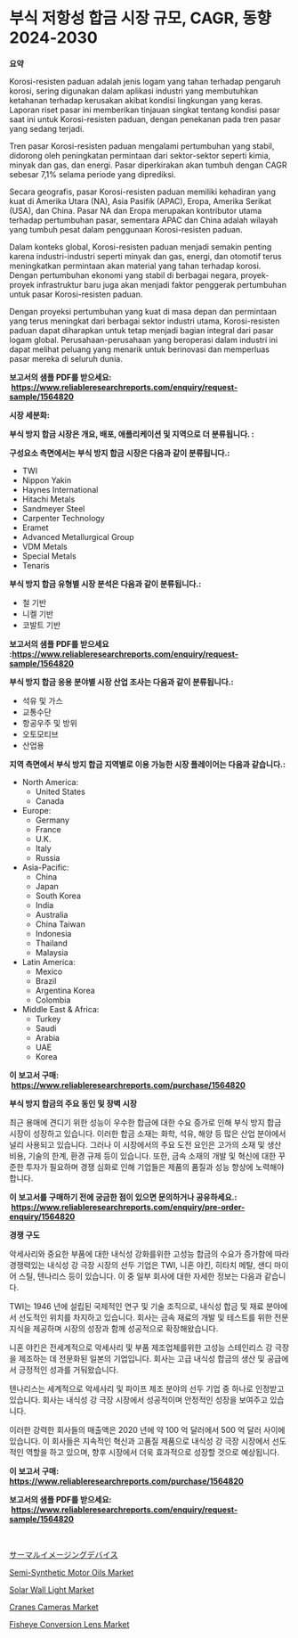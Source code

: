 <p><h1>부식 저항성 합금 시장 규모, CAGR, 동향 2024-2030</h1></p><p><strong>요약</strong></p>
<p><p>Korosi-resisten paduan adalah jenis logam yang tahan terhadap pengaruh korosi, sering digunakan dalam aplikasi industri yang membutuhkan ketahanan terhadap kerusakan akibat kondisi lingkungan yang keras. Laporan riset pasar ini memberikan tinjauan singkat tentang kondisi pasar saat ini untuk Korosi-resisten paduan, dengan penekanan pada tren pasar yang sedang terjadi.</p><p>Tren pasar Korosi-resisten paduan mengalami pertumbuhan yang stabil, didorong oleh peningkatan permintaan dari sektor-sektor seperti kimia, minyak dan gas, dan energi. Pasar diperkirakan akan tumbuh dengan CAGR sebesar 7,1% selama periode yang diprediksi.</p><p>Secara geografis, pasar Korosi-resisten paduan memiliki kehadiran yang kuat di Amerika Utara (NA), Asia Pasifik (APAC), Eropa, Amerika Serikat (USA), dan China. Pasar NA dan Eropa merupakan kontributor utama terhadap pertumbuhan pasar, sementara APAC dan China adalah wilayah yang tumbuh pesat dalam penggunaan Korosi-resisten paduan.</p><p>Dalam konteks global, Korosi-resisten paduan menjadi semakin penting karena industri-industri seperti minyak dan gas, energi, dan otomotif terus meningkatkan permintaan akan material yang tahan terhadap korosi. Dengan pertumbuhan ekonomi yang stabil di berbagai negara, proyek-proyek infrastruktur baru juga akan menjadi faktor penggerak pertumbuhan untuk pasar Korosi-resisten paduan.</p><p>Dengan proyeksi pertumbuhan yang kuat di masa depan dan permintaan yang terus meningkat dari berbagai sektor industri utama, Korosi-resisten paduan dapat diharapkan untuk tetap menjadi bagian integral dari pasar logam global. Perusahaan-perusahaan yang beroperasi dalam industri ini dapat melihat peluang yang menarik untuk berinovasi dan memperluas pasar mereka di seluruh dunia.</p></p>
<p><strong>보고서의 샘플 PDF를 받으세요: &nbsp;<a href="https://www.reliableresearchreports.com/enquiry/request-sample/1564820">https://www.reliableresearchreports.com/enquiry/request-sample/1564820</a></strong></p>
<p><strong>시장 세분화:</strong></p>
<p><strong> 부식 방지 합금 시장은 개요, 배포, 애플리케이션 및 지역으로 더 분류됩니다. :</strong></p>
<p><strong>구성요소 측면에서는 부식 방지 합금 시장은 다음과 같이 분류됩니다.:</strong></p>
<p><ul><li>TWI</li><li>Nippon Yakin</li><li>Haynes International</li><li>Hitachi Metals</li><li>Sandmeyer Steel</li><li>Carpenter Technology</li><li>Eramet</li><li>Advanced Metallurgical Group</li><li>VDM Metals</li><li>Special Metals</li><li>Tenaris</li></ul></p>
<p><strong> 부식 방지 합금 유형별 시장 분석은 다음과 같이 분류됩니다.:</strong></p>
<p><ul><li>철 기반</li><li>니켈 기반</li><li>코발트 기반</li></ul></p>
<p><strong>보고서의 샘플 PDF를 받으세요 :<a href="https://www.reliableresearchreports.com/enquiry/request-sample/1564820">https://www.reliableresearchreports.com/enquiry/request-sample/1564820</a></strong></p>
<p><strong> 부식 방지 합금 응용 분야별 시장 산업 조사는 다음과 같이 분류됩니다.:</strong></p>
<p><ul><li>석유 및 가스</li><li>교통수단</li><li>항공우주 및 방위</li><li>오토모티브</li><li>산업용</li></ul></p>
<p><strong>지역 측면에서 부식 방지 합금 지역별로 이용 가능한 시장 플레이어는 다음과 같습니다.:</strong></p>
<p><ul>
    <li>
        North America:
        <ul>
            <li>United States</li>
            <li>Canada</li>
        </ul>
    </li>
    <li>
        Europe:
        <ul>
            <li>Germany</li>
            <li>France</li>
            <li>U.K.</li>
            <li>Italy</li>
            <li>Russia</li>
        </ul>
    </li>
    <li>
        Asia-Pacific:
        <ul>
            <li>China</li>
            <li>Japan</li>
            <li>South Korea</li>
            <li>India</li>
            <li>Australia</li>
            <li>China Taiwan</li>
            <li>Indonesia</li>
            <li>Thailand</li>
            <li>Malaysia</li>
        </ul>
    </li>
    <li>
        Latin America:
        <ul>
            <li>Mexico</li>
            <li>Brazil</li>
            <li>Argentina Korea</li>
            <li>Colombia</li>
        </ul>
    </li>
    <li>
        Middle East & Africa:
        <ul>
            <li>Turkey</li>
            <li>Saudi</li>
            <li>Arabia</li>
            <li>UAE</li>
            <li>Korea</li>
        </ul>
    </li>
    </ul></p>
<p><strong>이 보고서 구매: &nbsp;<a href="https://www.reliableresearchreports.com/purchase/1564820">https://www.reliableresearchreports.com/purchase/1564820</a></strong></p>
<p><strong>부식 방지 합금의 주요 동인 및 장벽 시장</strong></p>
<p><p>최근 용매에 견디기 위한 성능이 우수한 합금에 대한 수요 증가로 인해 부식 방지 합금 시장이 성장하고 있습니다. 이러한 합금 소재는 화학, 석유, 해양 등 많은 산업 분야에서 널리 사용되고 있습니다. 그러나 이 시장에서의 주요 도전 요인은 고가의 소재 및 생산 비용, 기술의 한계, 환경 규제 등이 있습니다. 또한, 금속 소재의 개발 및 혁신에 대한 꾸준한 투자가 필요하며 경쟁 심화로 인해 기업들은 제품의 품질과 성능 향상에 노력해야 합니다.</p></p>
<p><strong>이 보고서를 구매하기 전에 궁금한 점이 있으면 문의하거나 공유하세요.: &nbsp;<a href="https://www.reliableresearchreports.com/enquiry/pre-order-enquiry/1564820">https://www.reliableresearchreports.com/enquiry/pre-order-enquiry/1564820</a></strong></p>
<p><strong>경쟁 구도</strong></p>
<p><p>악세사리와 중요한 부품에 대한 내식성 강화를위한 고성능 합금의 수요가 증가함에 따라 경쟁력있는 내식성 강 극장 시장의 선두 기업은 TWI, 니혼 야킨, 히타치 메탈, 샌디 마이어 스틸, 텐나리스 등이 있습니다. 이 중 일부 회사에 대한 자세한 정보는 다음과 같습니다.</p><p>TWI는 1946 년에 설립된 국제적인 연구 및 기술 조직으로, 내식성 합금 및 재료 분야에서 선도적인 위치를 차지하고 있습니다. 회사는 금속 재료의 개발 및 테스트를 위한 전문 지식을 제공하며 시장의 성장과 함께 성공적으로 확장해왔습니다.</p><p>니혼 야킨은 전세계적으로 악세사리 및 부품 제조업체를위한 고성능 스테인리스 강 극장을 제조하는 데 전문화된 일본의 기업입니다. 회사는 고급 내식성 합금의 생산 및 공급에서 긍정적인 성과를 거둬왔습니다.</p><p>텐나리스는 세계적으로 악세사리 및 파이프 제조 분야의 선두 기업 중 하나로 인정받고 있습니다. 회사는 내식성 강 극장 시장에서 성공적이며 안정적인 성장을 보여주고 있습니다.</p><p>이러한 강력한 회사들의 매출액은 2020 년에 약 100 억 달러에서 500 억 달러 사이에 있습니다. 이 회사들은 지속적인 혁신과 고품질 제품으로 내식성 강 극장 시장에서 선도적인 역할을 하고 있으며, 향후 시장에서 더욱 효과적으로 성장할 것으로 예상됩니다.</p></p>
<p><strong>이 보고서 구매: &nbsp; <a href="https://www.reliableresearchreports.com/purchase/1564820">https://www.reliableresearchreports.com/purchase/1564820</a></strong></p>
<p><strong>보고서의 샘플 PDF를 받으세요: &nbsp;<a href="https://www.reliableresearchreports.com/enquiry/request-sample/1564820">https://www.reliableresearchreports.com/enquiry/request-sample/1564820</a></strong><strong></strong></p>
<p>&nbsp;</p>
<p><p><a href="https://medium.com/@vedakuvlis2023/%E3%82%B5%E3%83%BC%E3%83%9E%E3%83%AB%E3%82%A4%E3%83%A1%E3%83%BC%E3%82%B8%E3%83%B3%E3%82%B0%E3%83%87%E3%83%90%E3%82%A4%E3%82%B9%E5%B8%82%E5%A0%B4%E5%88%86%E6%9E%90-%E3%81%9D%E3%81%AEcagr-%E5%B8%82%E5%A0%B4%E3%82%BB%E3%82%B0%E3%83%A1%E3%83%B3%E3%83%86%E3%83%BC%E3%82%B7%E3%83%A7%E3%83%B3-%E3%81%8A%E3%82%88%E3%81%B3%E3%82%B0%E3%83%AD%E3%83%BC%E3%83%90%E3%83%AB%E7%94%A3%E6%A5%AD%E6%A6%82%E8%A6%81-f7ba2c2c4151">サーマルイメージングデバイス</a></p><p><a href="https://summer-dogwood-3e9.notion.site/Semi-Synthetic-Motor-Oils-Market-Insights-Market-Players-and-Forecast-Till-2031-f122e45440a74d1184394fcc712eed53">Semi-Synthetic Motor Oils Market</a></p><p><a href="https://github.com/Sherrillcrooksxa8i18ucf2m/Market-Research-Report-List-1/blob/main/solar-wall-light-market.md">Solar Wall Light Market</a></p><p><a href="https://issuu.com/reportprime-2/docs/cranes-cameras-market-size-2030.pptx">Cranes Cameras Market</a></p><p><a href="https://view.publitas.com/reportprime-1/fisheye-conversion-lens-market-size-share-trends-analysis-report-by-application-regional-outlook-competitive-strategies-and-segment-forecasts-2024-2031/">Fisheye Conversion Lens Market</a></p></p>